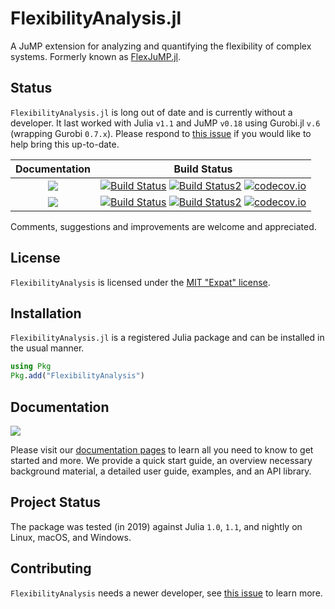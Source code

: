 # FlexibilityAnalysis.jl

A JuMP extension for analyzing and quantifying the flexibility of complex systems.
Formerly known as [FlexJuMP.jl](https://github.com/pulsipher/FlexJuMP.jl).

## Status
`FlexibilityAnalysis.jl` is long out of date and is currently without a developer. It last worked with Julia `v1.1` and JuMP `v0.18` using Gurobi.jl `v.6` (wrapping Gurobi `0.7.x`). Please respond to [this issue](https://github.com/pulsipher/FlexibilityAnalysis.jl/issues/2) if you would like to help bring this up-to-date.

| **Documentation**                                                               | **Build Status**                                                                                |
|:-------------------------------------------------------------------------------:|:-----------------------------------------------------------------------------------------------:|
| [![](https://img.shields.io/badge/docs-stable-blue.svg)](https://pulsipher.github.io/FlexibilityAnalysis.jl/stable) | [![Build Status](https://travis-ci.com/pulsipher/FlexibilityAnalysis.jl.svg?branch=v0.1.0)](https://travis-ci.com/pulsipher/FlexibilityAnalysis.jl) [![Build Status2](https://ci.appveyor.com/api/projects/status/github/pulsipher/FlexibilityAnalysis.jl?branch=master&svg=true)](https://ci.appveyor.com/project/pulsipher/FlexibilityAnalysis-jl) [![codecov.io](http://codecov.io/github/pulsipher/FlexibilityAnalysis.jl/coverage.svg?branch=master)](http://codecov.io/github/pulsipher/FlexibilityAnalysis.jl?branch=master) |
| [![](https://img.shields.io/badge/docs-dev-blue.svg)](https://pulsipher.github.io/FlexibilityAnalysis.jl/dev) | [![Build Status](https://travis-ci.com/pulsipher/FlexibilityAnalysis.jl.svg?branch=master)](https://travis-ci.com/pulsipher/FlexibilityAnalysis.jl) [![Build Status2](https://ci.appveyor.com/api/projects/status/github/pulsipher/FlexibilityAnalysis.jl?branch=master&svg=true)](https://ci.appveyor.com/project/pulsipher/FlexibilityAnalysis-jl) [![codecov.io](http://codecov.io/github/pulsipher/FlexibilityAnalysis.jl/coverage.svg?branch=master)](http://codecov.io/github/pulsipher/FlexibilityAnalysis.jl?branch=master) |

Comments, suggestions and improvements are welcome and appreciated.

## License
`FlexibilityAnalysis` is licensed under the [MIT "Expat" license](./LICENSE).

## Installation
`FlexibilityAnalysis.jl` is a registered Julia package and can be installed in the usual manner.

```julia
using Pkg
Pkg.add("FlexibilityAnalysis")
```

## Documentation
[![](https://img.shields.io/badge/docs-stable-blue.svg)](https://pulsipher.github.io/FlexibilityAnalysis.jl/stable)

Please visit our [documentation pages](https://pulsipher.github.io/FlexibilityAnalysis.jl/stable) to learn all you need to know to get started and more. We provide
a quick start guide, an overview necessary background material, a detailed user guide, examples, and
an API library.

## Project Status
The package was tested (in 2019) against Julia `1.0`, `1.1`, and nightly on Linux, macOS, and Windows.

## Contributing
`FlexibilityAnalysis` needs a newer developer, see [this issue](https://github.com/pulsipher/FlexibilityAnalysis.jl/issues/2) to learn more.
